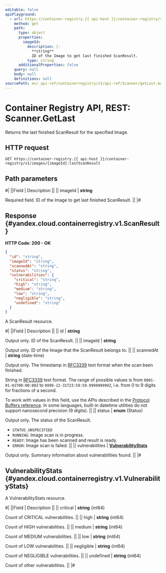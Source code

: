```yaml
---
editable: false
apiPlayground:
  - url: https://container-registry.{{ api-host }}/container-registry/v1/images/{imageId}:lastScanResult
    method: get
    path:
      type: object
      properties:
        imageId:
          description: |-
            **string**
            ID of the Image to get last finished ScanResult.
          type: string
      additionalProperties: false
    query: null
    body: null
    definitions: null
sourcePath: en/_api-ref/containerregistry/v1/api-ref/Scanner/getLast.md
---
```


# Container Registry API, REST: Scanner.GetLast

Returns the last finished ScanResult for the specified Image.

## HTTP request

```
GET https://container-registry.{{ api-host }}/container-registry/v1/images/{imageId}:lastScanResult
```

## Path parameters

#|
||Field | Description ||
|| imageId | **string**

Required field. ID of the Image to get last finished ScanResult. ||
|#

## Response {#yandex.cloud.containerregistry.v1.ScanResult}

**HTTP Code: 200 - OK**

```json
{
  "id": "string",
  "imageId": "string",
  "scannedAt": "string",
  "status": "string",
  "vulnerabilities": {
    "critical": "string",
    "high": "string",
    "medium": "string",
    "low": "string",
    "negligible": "string",
    "undefined": "string"
  }
}
```

A ScanResult resource.

#|
||Field | Description ||
|| id | **string**

Output only. ID of the ScanResult. ||
|| imageId | **string**

Output only. ID of the Image that the ScanResult belongs to. ||
|| scannedAt | **string** (date-time)

Output only. The timestamp in [RFC3339](https://www.ietf.org/rfc/rfc3339.txt) text format when the scan been finished.

String in [RFC3339](https://www.ietf.org/rfc/rfc3339.txt) text format. The range of possible values is from
`0001-01-01T00:00:00Z` to `9999-12-31T23:59:59.999999999Z`, i.e. from 0 to 9 digits for fractions of a second.

To work with values in this field, use the APIs described in the
[Protocol Buffers reference](https://developers.google.com/protocol-buffers/docs/reference/overview).
In some languages, built-in datetime utilities do not support nanosecond precision (9 digits). ||
|| status | **enum** (Status)

Output only. The status of the ScanResult.

- `STATUS_UNSPECIFIED`
- `RUNNING`: Image scan is in progress.
- `READY`: Image has been scanned and result is ready.
- `ERROR`: Image scan is failed. ||
|| vulnerabilities | **[VulnerabilityStats](#yandex.cloud.containerregistry.v1.VulnerabilityStats)**

Output only. Summary information about vulnerabilities found. ||
|#

## VulnerabilityStats {#yandex.cloud.containerregistry.v1.VulnerabilityStats}

A VulnerabilityStats resource.

#|
||Field | Description ||
|| critical | **string** (int64)

Count of CRITICAL vulnerabilities. ||
|| high | **string** (int64)

Count of HIGH vulnerabilities. ||
|| medium | **string** (int64)

Count of MEDIUM vulnerabilities. ||
|| low | **string** (int64)

Count of LOW vulnerabilities. ||
|| negligible | **string** (int64)

Count of NEGLIGIBLE vulnerabilities. ||
|| undefined | **string** (int64)

Count of other vulnerabilities. ||
|#